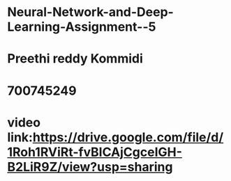 # Neural-Network-and-Deep-Learning-Assignment--5
# Preethi reddy Kommidi
# 700745249
# video link:https://drive.google.com/file/d/1Roh1RViRt-fvBICAjCgceIGH-B2LiR9Z/view?usp=sharing

